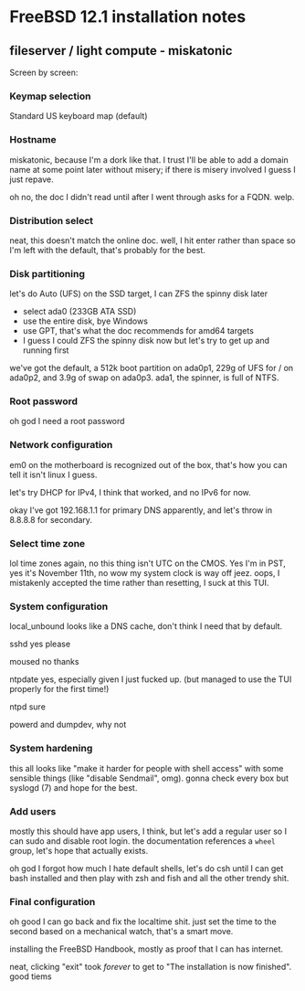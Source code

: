 # FreeBSD 12.1 installation notes

## fileserver / light compute - miskatonic

Screen by screen:

### Keymap selection

Standard US keyboard map (default)

### Hostname

miskatonic, because I'm a dork like that. I trust I'll be able to add a domain
name at some point later without misery; if there is misery involved I guess I
just repave.

oh no, the doc I didn't read until after I went through asks for a FQDN. welp.

### Distribution select

neat, this doesn't match the online doc. well, I hit enter rather than space so
I'm left with the default, that's probably for the best.

### Disk partitioning

let's do Auto (UFS) on the SSD target, I can ZFS the spinny disk later

- select ada0 (233GB ATA SSD)
- use the entire disk, bye Windows
- use GPT, that's what the doc recommends for amd64 targets
- I guess I could ZFS the spinny disk now but let's try to get up and running
  first

we've got the default, a 512k boot partition on ada0p1, 229g of UFS for / on ada0p2, and 3.9g of swap on ada0p3. ada1, the spinner, is full of NTFS.

### Root password

oh god I need a root password

### Network configuration

em0 on the motherboard is recognized out of the box, that's how you can tell it
isn't linux I guess.

let's try DHCP for IPv4, I think that worked, and no IPv6 for now.

okay I've got 192.168.1.1 for primary DNS apparently, and let's throw in
8.8.8.8 for secondary.

### Select time zone

lol time zones again, no this thing isn't UTC on the CMOS. Yes I'm in PST, yes
it's November 11th, no wow my system clock is way off jeez. oops, I mistakenly
accepted the time rather than resetting, I suck at this TUI.

### System configuration

local_unbound looks like a DNS cache, don't think I need that by default.

sshd yes please

moused no thanks

ntpdate yes, especially given I just fucked up. (but managed to use the TUI
properly for the first time!)

ntpd sure

powerd and dumpdev, why not

### System hardening

this all looks like "make it harder for people with shell access" with some
sensible things (like "disable Sendmail", omg). gonna check every box but
syslogd (7) and hope for the best.

### Add users

mostly this should have app users, I think, but let's add a regular user so I
can sudo and disable root login. the documentation references a `wheel` group,
let's hope that actually exists.

oh god I forgot how much I hate default shells, let's do csh until I can get
bash installed and then play with zsh and fish and all the other trendy shit.

### Final configuration

oh good I can go back and fix the localtime shit. just set the time to the
second based on a mechanical watch, that's a smart move.

installing the FreeBSD Handbook, mostly as proof that I can has internet.

neat, clicking "exit" took _forever_ to get to "The installation is now
finished". good tiems